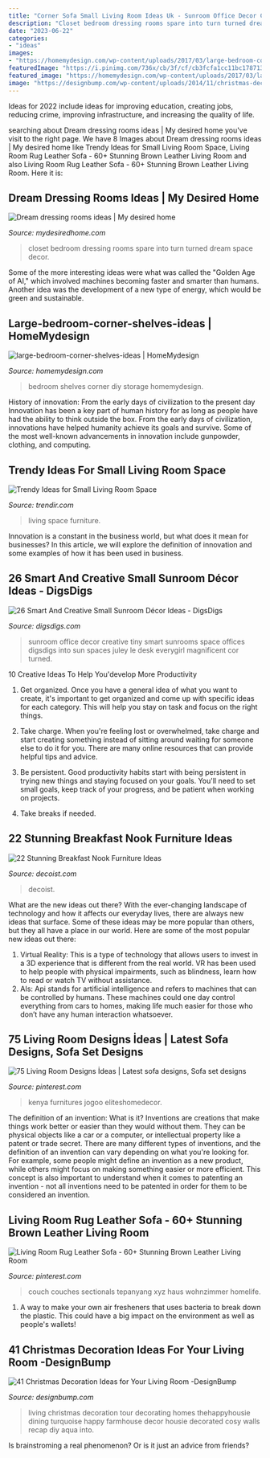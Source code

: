 ```yaml
---
title: "Corner Sofa Small Living Room Ideas Uk - Sunroom Office Decor Creative Tiny Smart Sunrooms Space Offices Digsdigs Into Sun Spaces Juley Le Desk Everygirl Magnificent Cor Turned"
description: "Closet bedroom dressing rooms spare into turn turned dream space decor"
date: "2023-06-22"
categories:
- "ideas"
images:
- "https://homemydesign.com/wp-content/uploads/2017/03/large-bedroom-corner-shelves-ideas.jpg"
featuredImage: "https://i.pinimg.com/736x/cb/3f/cf/cb3fcfa1cc11bc178713b4700f162c66.jpg"
featured_image: "https://homemydesign.com/wp-content/uploads/2017/03/large-bedroom-corner-shelves-ideas.jpg"
image: "https://designbump.com/wp-content/uploads/2014/11/christmas-decoration-living-room-ideas-023.jpg"
---
```



Ideas for 2022 include ideas for improving education, creating jobs, reducing crime, improving infrastructure, and increasing the quality of life.

	

		
searching about Dream dressing rooms ideas | My desired home you've visit to the right page. We have 8 Images about Dream dressing rooms ideas | My desired home like Trendy Ideas for Small Living Room Space, Living Room Rug Leather Sofa - 60+ Stunning Brown Leather Living Room and also Living Room Rug Leather Sofa - 60+ Stunning Brown Leather Living Room. Here it is:
		
    
## Dream Dressing Rooms Ideas | My Desired Home

<img loading=lazy src="https://i2.wp.com/mydesiredhome.com/wp-content/uploads/2020/02/dressing-rooms-ideas16.jpg?resize=650%2C866&amp;ssl=1" onerror="this.onerror=null;this.src='https://tse3.mm.bing.net/th?id=OIP.CfaFLXvogFFabAvRGzSdzAHaJ3&amp;pid=15.1';" alt="Dream dressing rooms ideas | My desired home">

_Source: mydesiredhome.com_

>closet bedroom dressing rooms spare into turn turned dream space decor. 

	

Some of the more interesting ideas were what was called the "Golden Age of AI," which involved machines becoming faster and smarter than humans. Another idea was the development of a new type of energy, which would be green and sustainable.

    
## Large-bedroom-corner-shelves-ideas | HomeMydesign

<img loading=lazy src="https://homemydesign.com/wp-content/uploads/2017/03/large-bedroom-corner-shelves-ideas.jpg" onerror="this.onerror=null;this.src='https://tse3.mm.bing.net/th?id=OIP.fAsm9X4vn7CBNarfwO5rJwHaLH&amp;pid=15.1';" alt="large-bedroom-corner-shelves-ideas | HomeMydesign">

_Source: homemydesign.com_

>bedroom shelves corner diy storage homemydesign. 

	

History of innovation: From the early days of civilization to the present day
Innovation has been a key part of human history for as long as people have had the ability to think outside the box. From the early days of civilization, innovations have helped humanity achieve its goals and survive. Some of the most well-known advancements in innovation include gunpowder, clothing, and computing.

    
## Trendy Ideas For Small Living Room Space

<img loading=lazy src="https://cdn.trendir.com/wp-content/uploads/2017/10/small-furniture.jpg" onerror="this.onerror=null;this.src='https://tse4.mm.bing.net/th?id=OIP.XNqG2PIGwhB4HGWAjox-EgHaLI&amp;pid=15.1';" alt="Trendy Ideas for Small Living Room Space">

_Source: trendir.com_

>living space furniture. 

	

Innovation is a constant in the business world, but what does it mean for businesses? In this article, we will explore the definition of innovation and some examples of how it has been used in business.

    
## 26 Smart And Creative Small Sunroom Décor Ideas - DigsDigs

<img loading=lazy src="http://www.digsdigs.com/photos/smart-and-creative-small-sunroom-decor-ideas-9-554x831.jpg" onerror="this.onerror=null;this.src='https://tse2.mm.bing.net/th?id=OIP.xywSBnucBuB423UuPqAo3wHaLH&amp;pid=15.1';" alt="26 Smart And Creative Small Sunroom Décor Ideas - DigsDigs">

_Source: digsdigs.com_

>sunroom office decor creative tiny smart sunrooms space offices digsdigs into sun spaces juley le desk everygirl magnificent cor turned. 

	

10 Creative Ideas To Help You'develop More Productivity
1. Get organized. Once you have a general idea of what you want to create, it's important to get organized and come up with specific ideas for each category. This will help you stay on task and focus on the right things.
2. Take charge. When you're feeling lost or overwhelmed, take charge and start creating something instead of sitting around waiting for someone else to do it for you. There are many online resources that can provide helpful tips and advice.

3. Be persistent. Good productivity habits start with being persistent in trying new things and staying focused on your goals. You'll need to set small goals, keep track of your progress, and be patient when working on projects.

4. Take breaks if needed.

    
## 22 Stunning Breakfast Nook Furniture Ideas

<img loading=lazy src="https://cdn.decoist.com/wp-content/uploads/2012/05/traditional-dining-room-breakfast-nook-los-angeles.jpg" onerror="this.onerror=null;this.src='https://tse4.mm.bing.net/th?id=OIP.grQ0wu7zkNsaQCfM3kNdjAHaLH&amp;pid=15.1';" alt="22 Stunning Breakfast Nook Furniture Ideas">

_Source: decoist.com_

>decoist. 

	

What are the new ideas out there?
With the ever-changing landscape of technology and how it affects our everyday lives, there are always new ideas that surface. Some of these ideas may be more popular than others, but they all have a place in our world. Here are some of the most popular new ideas out there: 
1. Virtual Reality: This is a type of technology that allows users to invest in a 3D experience that is different from the real world. VR has been used to help people with physical impairments, such as blindness, learn how to read or watch TV without assistance. 
2. AIs: Api stands for artificial intelligence and refers to machines that can be controlled by humans. These machines could one day control everything from cars to homes, making life much easier for those who don’t have any human interaction whatsoever. 

    
## 75 Living Room Designs İdeas | Latest Sofa Designs, Sofa Set Designs

<img loading=lazy src="https://i.pinimg.com/736x/cb/3f/cf/cb3fcfa1cc11bc178713b4700f162c66.jpg" onerror="this.onerror=null;this.src='https://tse3.mm.bing.net/th?id=OIP.tXYqi8Q3lzMmDXpNIDJUygHaEy&amp;pid=15.1';" alt="75 Living Room Designs İdeas | Latest sofa designs, Sofa set designs">

_Source: pinterest.com_

>kenya furnitures jogoo eliteshomedecor. 

	

The definition of an invention: What is it?
Inventions are creations that make things work better or easier than they would without them. They can be physical objects like a car or a computer, or intellectual property like a patent or trade secret. There are many different types of inventions, and the definition of an invention can vary depending on what you're looking for. For example, some people might define an invention as a new product, while others might focus on making something easier or more efficient. This concept is also important to understand when it comes to patenting an invention - not all inventions need to be patented in order for them to be considered an invention.

    
## Living Room Rug Leather Sofa - 60+ Stunning Brown Leather Living Room

<img loading=lazy src="https://i.pinimg.com/originals/34/7c/c3/347cc376a83a4139c6828c7f8659beb6.jpg" onerror="this.onerror=null;this.src='https://tse3.mm.bing.net/th?id=OIP.lkVnC5Bc5_VSLMb5BESvcQHaLH&amp;pid=15.1';" alt="Living Room Rug Leather Sofa - 60+ Stunning Brown Leather Living Room">

_Source: pinterest.com_

>couch couches sectionals tepanyang xyz haus wohnzimmer homelife. 

	

1. A way to make your own air fresheners that uses bacteria to break down the plastic. This could have a big impact on the environment as well as people's wallets! 

    
## 41 Christmas Decoration Ideas For Your Living Room -DesignBump

<img loading=lazy src="https://designbump.com/wp-content/uploads/2014/11/christmas-decoration-living-room-ideas-023.jpg" onerror="this.onerror=null;this.src='https://tse4.mm.bing.net/th?id=OIP.OV2CYv40svnOgYp2qGCbsQHaIT&amp;pid=15.1';" alt="41 Christmas Decoration Ideas for Your Living Room -DesignBump">

_Source: designbump.com_

>living christmas decoration tour decorating homes thehappyhousie dining turquoise happy farmhouse decor housie decorated cosy walls recap diy aqua into. 

	

Is brainstroming a real phenomenon? Or is it just an advice from friends?

